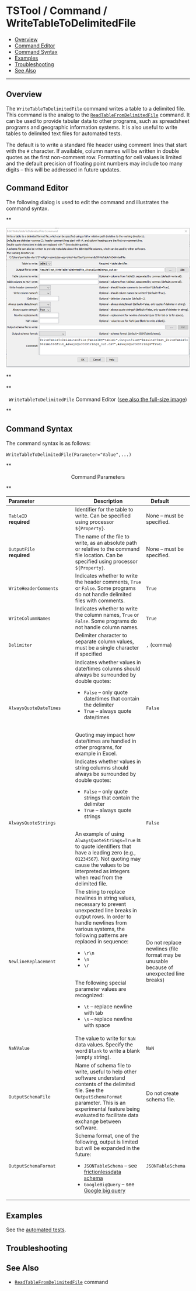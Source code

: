 # TSTool / Command / WriteTableToDelimitedFile #

* [Overview](#overview)
* [Command Editor](#command-editor)
* [Command Syntax](#command-syntax)
* [Examples](#examples)
* [Troubleshooting](#troubleshooting)
* [See Also](#see-also)

-------------------------

## Overview ##

The `WriteTableToDelimitedFile` command writes a table to a delimited file.
This command is the analog to the
[`ReadTableFromDelimitedFile`](../ReadTableFromDelimitedFile/ReadTableFromDelimitedFile.md) command.
It can be used to provide tabular data to other programs, such as spreadsheet programs and geographic information systems.
It is also useful to write tables to delimited text files for automated tests.

The default is to write a standard file header using comment lines that start with the `#` character.
If available, column names will be written in double quotes as the first non-comment row.
Formatting for cell values is limited and the default precision of floating point numbers
may include too many digits – this will be addressed in future updates.

## Command Editor ##

The following dialog is used to edit the command and illustrates the command syntax.

**<p style="text-align: center;">
![WriteTableToDelimitedFile](WriteTableToDelimitedFile.png)
</p>**

**<p style="text-align: center;">
`WriteTableToDelimitedFile` Command Editor (<a href="../WriteTableToDelimitedFile.png">see also the full-size image</a>)
</p>**

## Command Syntax ##

The command syntax is as follows:

```text
WriteTableToDelimitedFile(Parameter="Value",...)
```
**<p style="text-align: center;">
Command Parameters
</p>**

| **Parameter**&nbsp;&nbsp;&nbsp;&nbsp;&nbsp;&nbsp;&nbsp;&nbsp;&nbsp;&nbsp;&nbsp;&nbsp;&nbsp;&nbsp;&nbsp;&nbsp;&nbsp;&nbsp;&nbsp;&nbsp;&nbsp;&nbsp;&nbsp;&nbsp;&nbsp;&nbsp; | **Description** | **Default**&nbsp;&nbsp;&nbsp;&nbsp;&nbsp;&nbsp;&nbsp;&nbsp;&nbsp;&nbsp; |
| --------------|-----------------|----------------- |
|`TableID`<br>**required**|Identifier for the table to write.  Can be specified using processor `${Property}`.|None – must be specified.|
|`OutputFile`<br>**required**|The name of the file to write, as an absolute path or relative to the command file location.  Can be specified using processor `${Property}`.|None – must be specified.|
|`WriteHeaderComments`|Indicates whether to write the header comments, `True` or `False`.  Some programs do not handle delimited files with comments.|`True`|
|`WriteColumnNames`|Indicates whether to write the column names, `True` or `False`.  Some programs do not handle column names. |`True`|
|`Delimiter`|Delimiter character to separate column values, must be a single character if specified |`,` (comma)|
|`AlwaysQuoteDateTimes`|Indicates whether values in date/times columns should always be surrounded by double quotes:<ul><li>`False` – only quote date/times that contain the delimiter</li><li>`True` – always quote date/times</li></ul><br>Quoting may impact how date/times are handled in other programs, for example in Excel.|`False`|
|`AlwaysQuoteStrings`|Indicates whether values in string columns should always be surrounded by double quotes:<ul><li>`False` – only quote strings that contain the delimiter</li><li>`True` – always quote strings</li></ul><br>An example of using `AlwaysQuoteStrings=True` is to quote identifiers that have a leading zero (e.g., `01234567`).  Not quoting may cause the values to be interpreted as integers when read from the delimited file.|`False`|
|`NewlineReplacement`|The string to replace newlines in string values, necessary to prevent unexpected line breaks in output rows.  In order to handle newlines from various systems, the following patterns are replaced in sequence:<ul><li>`\r\n`</li><li>`\n`</li><li>`\r`</li></ul><br>The following special parameter values are recognized:<ul><li>`\t` – replace newline with tab</li><li>`\s` – replace newline with space|Do not replace newlines (file format may be unusable because of unexpected line breaks)|
|`NaNValue`|The value to write for `NaN` data values.  Specify the word `Blank` to write a blank (empty string).|`NaN`|
|`OutputSchemaFile`|Name of schema file to write, useful to help other software understand contents of the delimited file.  See the `OutputSchemaFormat` parameter.  This is an experimental feature being evaluated to facilitate data exchange between software.|Do not create schema file.|
|`OutputSchemaFormat`|Schema format, one of the following, output is limited but will be expanded in the future:<ul><li>`JSONTableSchema` – see [frictionlessdata schema](http://specs.frictionlessdata.io/json-table-schema)</li><li>`GoogleBigQuery` – see [Google big query](https://cloud.google.com/bigquery/docs/reference/rest/v2/tables)</li></ul>| `JSONTableSchema`|

## Examples ##

See the [automated tests](https://github.com/OpenCDSS/cdss-app-tstool-test/tree/master/test/commands/WriteTableToDelimitedFile).

## Troubleshooting ##

## See Also ##

* [`ReadTableFromDelimitedFile`](../ReadTableFromDelimitedFile/ReadTableFromDelimitedFile.md) command
